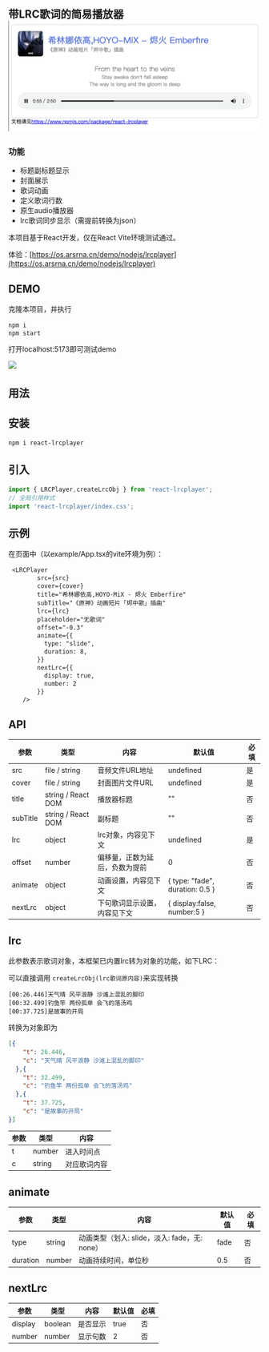 ## 带LRC歌词的简易播放器![](image/README/QQ20250907-225730.png)

### 功能

*   标题副标题显示
*   封面展示
*   歌词动画
*   定义歌词行数
*   原生audio播放器
*   lrc歌词同步显示（需提前转换为json）

本项目基于React开发，仅在React Vite环境测试通过。

体验：[https://os.arsrna.cn/demo/nodejs/lrcplayer](https://os.arsrna.cn/demo/nodejs/lrcplayer)

## DEMO

克隆本项目，并执行

```plaintext
npm i
npm start
```

打开localhost:5173即可测试demo

![](QQ20250907-230955.png)

## 用法

## 安装

```shell
npm i react-lrcplayer
```

## 引入

```typescript
import { LRCPlayer,createLrcObj } from 'react-lrcplayer';
// 全局引用样式
import 'react-lrcplayer/index.css';
```

## 示例

在页面中（以example/App.tsx的vite环境为例）：

```tsx
 <LRCPlayer
        src={src}
        cover={cover}
        title="希林娜依高,HOYO-MiX - 烬火 Emberfire"
        subTitle="《原神》动画短片「烬中歌」插曲"
        lrc={lrc}
        placeholder="无歌词"
        offset="-0.3"
        animate={{
          type: "slide",
          duration: 8,
        }}
        nextLrc={{
          display: true,
          number: 2
        }}
    />
```

## API

| 参数     | 类型               | 内容                           | 默认值                          | 必填 |
| -------- | ------------------ | ------------------------------ | ------------------------------- | ---- |
| src      | file / string      | 音频文件URL地址                | undefined                       | 是   |
| cover    | file / string      | 封面图片文件URL                | undefined                       | 是   |
| title    | string / React DOM | 播放器标题                     | ""                              | 否   |
| subTitle | string / React DOM | 副标题                         | ""                              | 否   |
| lrc      | object             | lrc对象，内容见下文            | undefined                       | 是   |
| offset   | number             | 偏移量，正数为延后，负数为提前 | 0                               | 否   |
| animate  | object             | 动画设置，内容见下文           | { type: "fade", duration: 0.5 } | 否   |
| nextLrc  | object             | 下句歌词显示设置，内容见下文   | { display:false, number:5 }     | 否   |

## lrc

此参数表示歌词对象，本框架已内置lrc转为对象的功能，如下LRC：

可以直接调用 `createLrcObj(lrc歌词原内容)`来实现转换

```plaintext
[00:26.446]天气晴 风平浪静 沙滩上混乱的脚印
[00:32.499]钓鱼竿 两份孤单 会飞的落汤鸡
[00:37.725]是故事的开局
```

转换为对象即为

```json
[{
    "t": 26.446,
    "c": "天气晴 风平浪静 沙滩上混乱的脚印"
  },{
    "t": 32.499,
    "c": "钓鱼竿 两份孤单 会飞的落汤鸡"
  },{
    "t": 37.725,
    "c": "是故事的开局"
}]
```

| 参数 | 类型   | 内容         |
| ---- | ------ | ------------ |
| t    | number | 进入时间点   |
| c    | string | 对应歌词内容 |

## animate

| 参数     | 类型   | 内容                                          | 默认值 | 必填 |
| -------- | ------ | --------------------------------------------- | ------ | ---- |
| type     | string | 动画类型（划入: slide，淡入: fade，无: none） | fade   | 否   |
| duration | number | 动画持续时间，单位秒                          | 0.5    | 否   |

## nextLrc

| 参数    | 类型    | 内容     | 默认值 | 必填 |
| ------- | ------- | -------- | ------ | ---- |
| display | boolean | 是否显示 | true   | 否   |
| number  | number  | 显示句数 | 2      | 否   |